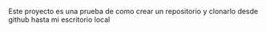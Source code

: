 Este proyecto es una prueba de como crear un repositorio y clonarlo desde github hasta mi escritorio local
